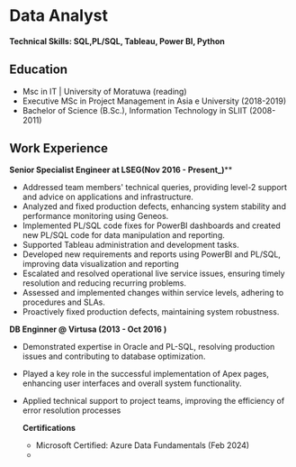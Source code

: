 # Data Analyst

#### Technical Skills:  SQL,PL/SQL, Tableau, Power BI, Python

## Education
- Msc in IT | University of Moratuwa (reading)
- Executive MSc in Project Management in Asia e University (2018-2019)
- Bachelor of Science (B.Sc.), Information Technology in SLIIT (2008-2011)
            		
## Work Experience
**Senior Specialist Engineer at LSEG(Nov 2016 - Present_)****
- Addressed team members' technical queries, providing level-2 support and advice on applications and infrastructure.
- Analyzed and fixed production defects, enhancing system stability and performance monitoring using Geneos.
- Implemented PL/SQL code fixes for PowerBI dashboards and created new PL/SQL code for data manipulation and reporting.
- Supported Tableau administration and development tasks.
- Developed new requirements and reports using PowerBI and PL/SQL, improving data visualization and reporting
- Escalated and resolved operational live service issues, ensuring timely resolution and reducing recurring problems.
- Assessed and implemented changes within service levels, adhering to procedures and SLAs.
- Proactively fixed production defects, maintaining system robustness.
  

**DB Enginner @ Virtusa (2013 - Oct 2016 )**
- Demonstrated expertise in Oracle and PL-SQL, resolving production issues and contributing to  database optimization.
- Played a key role in the successful implementation of Apex pages, enhancing user interfaces and  overall system functionality.
- Applied technical support to project teams, improving the efficiency of error resolution processes

  **Certifications**
   - Microsoft Certified: Azure Data Fundamentals (Feb 2024)
   - 

 
